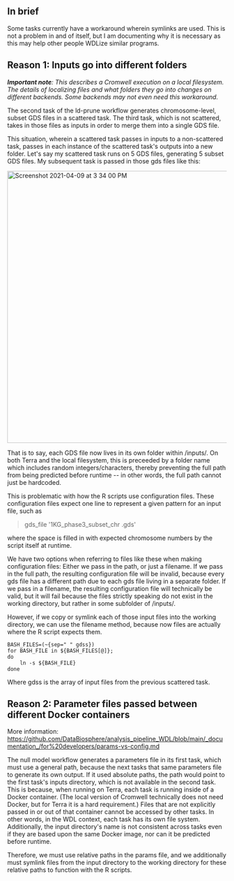 ## In brief
Some tasks currently have a workaround wherein symlinks are used. This is not a problem in and of itself, but I am documenting why it is necessary as this may help other people WDLize similar programs.

## Reason 1: Inputs go into different folders
_**Important note**: This describes a Cromwell execution on a local filesystem. The details of localizing files and what folders they go into changes on different backends. Some backends may not even need this workaround._

The second task of the ld-prune workflow generates chromosome-level, subset GDS files in a scattered task. The third task, which is not scattered, takes in those files as inputs in order to merge them into a single GDS file.

This situation, wherein a scattered task passes in inputs to a non-scattered task, passes in each instance of the scattered task's outputs into a new folder. Let's say my scattered task runs on 5 GDS files, generating 5 subset GDS files. My subsequent task is passed in those gds files like this:

<img width="623" alt="Screenshot 2021-04-09 at 3 34 00 PM" src="https://user-images.githubusercontent.com/27784612/114250466-a9331f80-9952-11eb-9e09-f114f9d89e4f.png">

That is to say, each GDS file now lives in its own folder within /inputs/. On both Terra and the local filesystem, this is preceeded by a folder name which includes random integers/characters, thereby preventing the full path from being predicted before runtime -- in other words, the full path cannot just be hardcoded.

This is problematic with how the R scripts use configuration files. These configuration files expect one line to represent a given pattern for an input file, such as 

> gds_file '1KG_phase3_subset_chr .gds'

where the space is filled in with expected chromosome numbers by the script itself at runtime.

We have two options when referring to files like these when making configuration files: Either we pass in the path, or just a filename. If we pass in the full path, the resulting configuration file will be invalid, because every gds file has a different path due to each gds file living in a separate folder. If we pass in a filename, the resulting configuration file will technically be valid, but it will fail because the files strictly speaking do not exist in the working directory, but rather in some subfolder of /inputs/.

However, if we copy or symlink each of those input files into the working directory, we can use the filename method, because now files are actually where the R script expects them.

```
BASH_FILES=(~{sep=" " gdss})
for BASH_FILE in ${BASH_FILES[@]};
do
	ln -s ${BASH_FILE}
done
```
Where gdss is the array of input files from the previous scattered task. 

## Reason 2: Parameter files passed between different Docker containers
More information: https://github.com/DataBiosphere/analysis_pipeline_WDL/blob/main/_documentation_/for%20developers/params-vs-config.md

The null model workflow generates a parameters file in its first task, which must use a general path, because the next tasks that same parameters file to generate its own output. If it used absolute paths, the path would point to the first task's inputs directory, which is not available in the second task. This is because, when running on Terra, each task is running inside of a Docker container. (The local version of Cromwell technically does not need Docker, but for Terra it is a hard requirement.) Files that are not explicitly passed in or out of that container cannot be accessed by other tasks. In other words, in the WDL context, each task has its own file system. Additionally, the input directory's name is not consistent across tasks even if they are based upon the same Docker image, nor can it be predicted before runtime.

Therefore, we must use relative paths in the params file, and we additionally must symlink files from the input directory to the working directory for these relative paths to function with the R scripts.